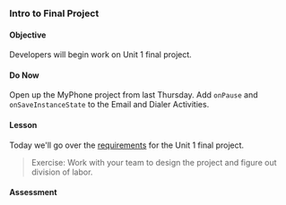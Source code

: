 ### Intro to Final Project

#### Objective

Developers will begin work on Unit 1 final project.

#### Do Now

Open up the MyPhone project from last Thursday. Add `onPause` and `onSaveInstanceState` to the Email and Dialer
Activities.

#### Lesson

Today we'll go over the [requirements](https://github.com/accesscode-2-1/unit-1/blob/master/project/requirements.md)
for the Unit 1 final project.

> Exercise: Work with your team to design the project and figure out division of labor.

#### Assessment


